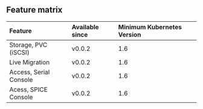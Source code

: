 ## Feature matrix

| Feature | Available since | Minimum Kubernetes Version |
| :--- | :--- | :--- |
| Storage, PVC \(iSCSI\) | v0.0.2 | 1.6 |
| Live Migration | v0.0.2 | 1.6 |
| Access, Serial Console | v0.0.2 | 1.6 |
| Acess, SPICE Console | v0.0.2 | 1.6 |



